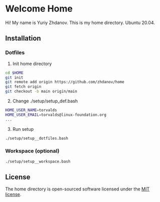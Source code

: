 # Welcome Home
Hi! My name is Yuriy Zhdanov. This is my home directory. Ubuntu 20.04.

## Installation

### Dotfiles
1. Init home directory
```bash
cd $HOME
git init
git remote add origin https://github.com/zhdanov/home
git fetch origin
git checkout -b main origin/main
```
2. Change ./setup/setup_def.bash
```bash
HOME_USER_NAME=torvalds
HOME_USER_EMAIL=torvalds@linux-foundation.org
...
```
3. Run setup
```bash
./setup/setup__dotfiles.bash
```

### Workspace (optional)
```bash
./setup/setup__workspace.bash
```

## License
The home directory is open-sourced software licensed under the [MIT license](https://opensource.org/licenses/MIT).
